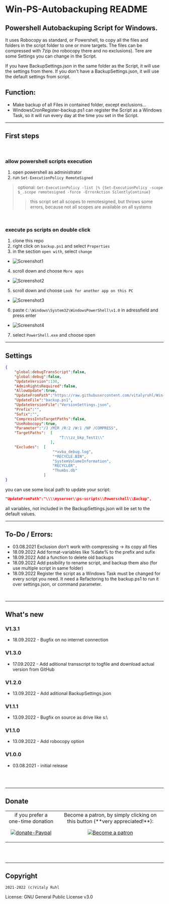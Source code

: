 # Win-PS-Autobackuping README

<!-- markdownlint-disable MD033 -->
<!-- markdownlint-disable MD001 -->
<!-- markdownlint-disable MD013 -->
<!-- markdownlint-disable MD025 -->
<!-- markdownlint-disable MD026 -->

## Powershell Autobackuping Script for Windows. 

It uses Robocopy as standard, or Powershell, to copy all the files and folders in the script folder to one or more targets. The files can be compressed with 7zip (no robocopy there and no exclusions). Tere are some Settings you can change in the Script. 

If you have BackupSettings.json in the same folder as the Script, it will use the settings from there. If you don't have a BackupSettings.json, it will use the default settings from script.

## Function:

- Make backup of all Files in contained folder, except exclusions...
- WindowsCronRegister-backup.ps1 can register the Script as a Windows Task, so it will run every day at the time you set in the Script. 

---

## First steps

<br>

### allow powershell scripts execution

1. open powershell as administrator
2. run `Set-ExecutionPolicy RemoteSigned`

>optional: `Get-ExecutionPolicy -list |% {Set-ExecutionPolicy -scope $_.scope remotesigned -force -ErrorAction SilentlyContinue}`
>>this script set all scopes to remotesigned, but throws some errors, because not all scopes are available on all systems

<br>

### execute ps scripts on double click

1. clone this repo
2. right click on `backup.ps1` and select `Properties`
3. in the section `open with`, select `change`
  + ![Screenshot1](assets/Screenshot_1.jpg)
4. scroll down and choose `More apps`
  + ![Screenshot2](assets/Screenshot_2.jpg)
5. scroll down and choose `Look for another app on this PC`
  + ![Screenshot3](assets/Screenshot_3.jpg)
6. paste `C:\Windows\System32\WindowsPowerShell\v1.0` in adressfield and press enter
  + ![Screenshot4](assets/Screenshot_4.jpg)
7. select `PowerShell.exe` and choose open

---

## Settings

```json
{
    "global:debugTransScript":false,
    "global:debug":false,
    "UpdateVersion":130,
    "AdminRightsRequired":false,
    "AllowUpdate":true,
    "UpdateFromPath":"https://raw.githubusercontent.com/vitalyruhl/Win-PS-Autobackuping/master",
    "UpdateFile":"backup.ps1",
    "UpdateVersionFile":"VersionSettings.json",
    "Prefix":"",
    "Sufix":"",
    "CompressIntoTargetPaths":false,
    "UseRobocopy":true,
    "Parameter":"/J /MIR /R:2 /W:1 /NP /COMPRESS",
    "TargetPaths":  [
                        "T:\\zz_bkp_Test1\\"
                    ],
    "Excludes":  [
                     "*xvba_debug.log",
                     "*RECYCLE.BIN",
                     "SystemVolumeInformation",
                     "RECYCLER",
                     "Thumbs.db"
                 ]
}
```

you can use some local path to update your script:


```json
"UpdateFromPath":"\\\\myserver\\ps-scripts\\Powerschell\\Backup",

```

all variables, not included in the BackupSettings.json will be set to the default values.

---

## To-Do / Errors: 

- 03.08.2021 Exclusion don't work with compressing -> its copy all files
- 18.09.2022 Add format-variables like %date% to the prefix and sufix
- 18.09.2022 Add a function to delete old backups
- 18.09.2022 Add pssibility to rename script, and backup them also (for use multiple script in same folder)
- 18.09.2022 Register the script as a Windows Task must be changed for every script you need. It need a Refactoring to the backup.ps1 to run it over settings.json, or command parameter.



<br>

---

## What's new

### V1.3.1

- 18.09.2022 - Bugfix on no internet connection  

### V1.3.0

- 17.09.2022 - Add aditional transscript to togfile and download actual version from GitHub 

### V1.2.0

- 13.09.2022 - Add aditional BackupSettings.json 

### V1.1.1

- 13.09.2022 - Bugfix on source as drive like s:\

### V1.1.0

- 13.09.2022 - Add robocopy option

### V1.0.0

- 03.08.2021 - initial release


<br>
<br>

---

## Donate

<table align="center" width="100%" border="0" bgcolor:=#3f3f3f>
<tr align="center">
<td align="center">  
if you prefer a one-time donation

[![donate-Paypal](https://www.paypalobjects.com/en_US/i/btn/btn_donateCC_LG.gif)](https://paypal.me/FamilieRuhl)

</td>

<td align="center">  
Become a patron, by simply clicking on this button (**very appreciated!**):

[![Become a patron](https://c5.patreon.com/external/logo/become_a_patron_button.png)](https://www.patreon.com/join/6555448/checkout?ru=undefined)

</td>
</tr>
</table>

<br>
<br>

---

## Copyright

`2021-2022 (c)Vitaly Ruhl`

License: GNU General Public License v3.0